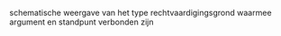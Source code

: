 schematische weergave van het type rechtvaardigingsgrond waarmee argument en standpunt verbonden zijn